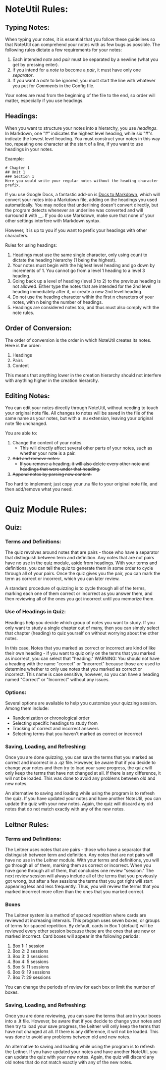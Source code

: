 # NoteUtil Rules:

## Typing Notes:
When typing your notes, it is essential that you follow these guidelines so that NoteUtil can comprehend your notes
    with as few bugs as possible. 
The following rules dictate a few requirements for your notes:

1. Each intended *note* and *pair* must be separated by a newline (what you get by pressing enter).
2. If you intend for a *note* to become a *pair*, it must have only one *separator*.
3. If you want a *note* to be ignored, you must start the line with whatever you put for *Comments* in the Config file.

Your notes are read from the beginning of the file to the end, so order will matter, especially if you use headings.

## Headings:
When you want to structure your notes into a hierarchy, you use *headings*. In Markdown, one "#" indicates the highest 
level heading, while six "#"s indicate the lowest level heading. You must construct your notes in this way too, 
repeating one character at the start of a line, if you want to use headings in your notes.

Example:
```
# Chapter 1
## Unit 1
### Section 1
Here you would write your regular notes without the heading character prefix.
```

If you use Google Docs, a fantastic add-on is [Docs to Markdown](https://chrome.google.com/webstore/detail/docs-to-markdown/igffnbdfnodiaphfmfaiiaegmoljbghf?hl=en-US),
which will convert your notes into a Markdown file, adding on the headings you used automatically. 
You may notice that underlining doesn't convert directly, but the program detects whenever an underline was converted 
and will surround it with __. If you do use Markdown, make sure that none of your other settings interfere with Markdown syntax.

However, it is up to you if you want to prefix your headings with other characters.

Rules for using headings:
1. Headings must use the same single character, only using count to dictate the heading hierarchy (1 being the highest).
2. Your notes must begin with the highest level heading and go down by increments of 1. 
    You cannot go from a level 1 heading to a level 3 heading.
3. Going back up a level of heading (level 3 to 2) to the previous heading is not allowed. 
    Either type the notes that are intended for the 2nd level heading immediately after it, or create a new 2nd level heading.
4. Do not use the heading character within the first n characters of your notes, with n being the number of headings.
5. Headings are considered notes too, and thus must also comply with the note rules.

## Order of Conversion:
The order of conversion is the order in which NoteUtil creates its notes. Here is the order:

1. Headings
2. Pairs
3. Content

This means that anything lower in the creation hierarchy should not interfere with anything higher in the creation hierarchy.

## Editing Notes:
You can edit your notes directly through NoteUtil, without needing to touch your original note file.
All changes to notes will be saved in the file of the same name as your notes, but with a .nu extension, leaving your
    original note file unchanged. 
    
You are able to:

1. Change the content of your notes.
    * This will directly affect several other parts of your notes, such as whether your note is a pair.
2. ~~Add and remove notes.~~
    * ~~If you remove a heading, it will also delete every other note and  headings that were under that heading.~~
3. ~~Append notes by parsing new content.~~

Too hard to implement; just copy your .nu file to your original note file, and then add/remove what you need.

# Quiz Module Rules:

## Quiz:
### Terms and Definitions:

The quiz revolves around notes that are pairs - those who have a separator that distinguish between term and definition.
Any notes that are not pairs have no use in the quiz module, aside from headings. With your terms and definitions, 
you can tell the quiz to generate them in some order to cycle through all of your pairs.
Once the quiz gives you the pair, you can mark the term as correct or incorrect, which you can later review.

A standard procedure of quizzing is to cycle through all of the terms, marking each one of them correct or incorrect 
as you answer them, and then reviewing all of the ones you got incorrect until you memorize them. 

### Use of Headings in Quiz:

Headings help you decide which group of notes you want to study. If you only want to study a single chapter out of many,
then you can simply select that chapter (heading) to quiz yourself on without worrying about the other notes. 

In this case, Notes that you marked as correct or incorrect are kind of like their own heading - if you want to quiz 
only on the terms that you marked as incorrect, you can select that "heading."
WARNING: You should not have a heading with the name "correct" or "incorrect" because those are used to determine whether
to only use notes that you marked as correct or incorrect. This name is case sensitive, however, so you can have a heading
named "Correct" or "Incorrect" without any issues.

### Options:

Several options are available to help you customize your quizzing session. Among them include:

* Randomization or chronological order
* Selecting specific headings to study from
* Tracking of correct and incorrect answers
* Selecting terms that you haven't marked as correct or incorrect

### Saving, Loading, and Refreshing:

Once you are done quizzing, you can save the terms that you marked as correct and incorrect in a .qz file. 
However, be aware that if you decide to change your notes and then try to load your save progress, the quiz will only
keep the terms that have not changed at all. If there is any difference, it will not be loaded. This was done to avoid
any problems between old and new notes. 

An alternative to saving and loading while using the program is to refresh the quiz. If you have updated your notes
and have another NoteUtil, you can update the quiz with your new notes. Again, the quiz will discard any old notes that
do not match exactly with any of the new notes.

## Leitner Rules:

### Terms and Definitions:

The Leitner uses notes that are pairs - those who have a separator that distinguish between term and definition.
Any notes that are not pairs will have no use in the Leitner module. With your terms and definitions, you will go
through all of them, marking them as correct or incorrect. When you have gone through all of them, that concludes one
review "session." The next review session will always include all of the terms that you previously got wrong, but
after a few sessions the terms that you got right will start appearing less and less frequently. Thus, you will review
the terms that you marked incorrect more often than the ones that you marked correct.

### Boxes
The Leitner system is a method of spaced repetition where cards are reviewed at increasing intervals. This program
uses seven boxes, or groups of terms for spaced repetition. By default, cards in Box 1 (default) will be reviewed every
other session because these are the ones that are new or marked incorrect. Card boxes will appear in the following
periods:

1. Box 1: 1 session
2. Box 2: 2 sessions
3. Box 3: 3 sessions
4. Box 4: 5 sessions
5. Box 5: 11 sessions
6. Box 6: 19 sessions
7. Box 7: 29 sessions

You can change the periods of review for each box or limit the number of boxes.

### Saving, Loading, and Refreshing:

Once you are done reviewing, you can save the terms that are in your boxes into a .lt file.
However, be aware that if you decide to change your notes and then try to load your save progress, the Leitner will only
keep the terms that have not changed at all. If there is any difference, it will not be loaded. This was done to avoid
any problems between old and new notes. 

An alternative to saving and loading while using the program is to refresh the Leitner. If you have updated your notes
and have another NoteUtil, you can update the quiz with your new notes. Again, the quiz will discard any old notes that
do not match exactly with any of the new notes.
 



